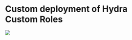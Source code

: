 # Custom deployment of Hydra Custom Roles



<a href="https://portal.azure.com/#create/Microsoft.Template/uri/https%3A%2F%2Fraw.githubusercontent.com%2FMarcelMeurer%2FWVD-Hydra%2Frefs%2Fheads%2Fmain%2FHydra-CustomRoles.json" target="_blank"><img src="https://aka.ms/deploytoazurebutton"/></a>

